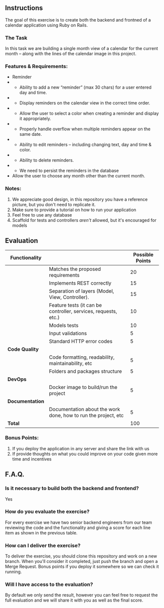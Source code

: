 ## Instructions

The goal of this exercise is to create both the backend and frontned of a calendar application using Ruby on Rails.

### The Task

In this task we are building a single month view of a calendar for the current month – along with the lines of the calendar image in this project.

### Features & Requirements:
 - Reminder
 - - Ability to add a new “reminder” (max 30 chars) for a user entered day and time.
 - - Display reminders on the calendar view in the correct time order.
 - - Allow the user to select a color when creating a reminder and display it appropriately.
 - - Properly handle overflow when multiple reminders appear on the same date.
 - - Ability to edit reminders – including changing text, day and time & color.
 - - Ability to delete reminders.
 - - We need to persist the reminders in the database
 - Allow the user to choose any month other than the current month.

### Notes:

1. We appreciate good design, in this repository you have a reference picture, but you don't need to replicate it.
2. Make sure to provide a tutorial on how to run your application
3. Feel free to use any database
4. Scaffold for tests and controllers *aren't* allowed, but it's encouraged for models

## Evaluation
| Functionality     |                                                                | Possible Points |
|-------------------|----------------------------------------------------------------|-----------------|
|                   | Matches the proposed requirements                              |              20 |
|                   | Implements REST correctly                                      |              15 |
|                   | Separation of layers (Model, View, Controller).                |              15 |
|                   | Feature tests (it can be controller, services, requests, etc.) |              10 |
|                   | Models tests                                                   |              10 |
|                   | Input validations                                              |               5 |
|                   | Standard HTTP error codes                                      |               5 |
| **Code Quality**  |                                                                |                 |
|                   | Code formatting, readability, maintainability, etc             |               5 |
|                   | Folders and packages structure                                 |               5 |
| **DevOps**        |                                                                |                 |
|                   | Docker image to build/run the project                          |               5 |
| **Documentation** |                                                                |                 |
|                   | Documentation about the work done, how to run the project, etc |               5 |
| **Total**         |                                                                |             100 |


### Bonus Points:
1. If you deploy the application in any server and share the link with us
2. If provide thoughts on what you could improve on your code given more time and incentives

## F.A.Q.

### Is it necessary to build both the backend and frontend?
Yes

### How do you evaluate the exercise?
For every exercise we have two senior backend engineers from our team reviewing the code and the functionality and giving a score for each line item as shown in the previous table.

### How can I deliver the exercise?
To deliver the exercise, you should clone this repository and work on a new branch. When you'll consider it completed, just push the branch and open a Merge Request. Bonus points if you deploy it somewhere so we can check it running.

### Will I have access to the evaluation?
By default we only send the result, however you can feel free to request the full evaluation and we will share it with you as well as the final score.
